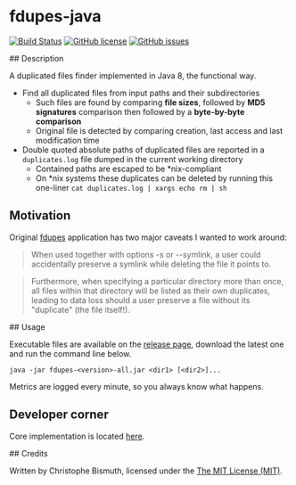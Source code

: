 # fdupes-java

[![Build Status](https://travis-ci.org/cbismuth/fdupes-java.svg?branch=master)](https://travis-ci.org/cbismuth/fdupes-java)
[![GitHub license](https://img.shields.io/badge/license-MIT-blue.svg)](https://raw.githubusercontent.com/cbismuth/fdupes-java/master/LICENSE.md)
[![GitHub issues](https://img.shields.io/github/issues/cbismuth/fdupes-java.svg)](https://github.com/cbismuth/fdupes-java/issues)

## Description

A duplicated files finder implemented in Java 8, the functional way.

* Find all duplicated files from input paths and their subdirectories
  * Such files are found by comparing **file sizes**, followed by **MD5 signatures** comparison then followed by a **byte-by-byte comparison** 
  * Original file is detected by comparing creation, last access and last modification time
* Double quoted absolute paths of duplicated files are reported in a `duplicates.log` file dumped in the current working directory
  * Contained paths are escaped to be *nix-compliant
  * On *nix systems these duplicates can be deleted by running this one-liner `cat duplicates.log | xargs echo rm | sh`

## Motivation

Original [fdupes](https://github.com/adrianlopezroche/fdupes) application has two major caveats I wanted to work around:
 
> When  used  together  with  options  -s  or  --symlink,  a  user  could
  accidentally preserve a symlink while deleting the file it points to.
 
> Furthermore, when specifying a particular directory more than once, all
  files  within  that  directory  will be listed as their own duplicates,
  leading to data  loss  should  a  user  preserve  a  file  without  its
  "duplicate" (the file itself!).

## Usage

Executable files are available on the [release page](https://github.com/cbismuth/fdupes-java/releases), download the
latest one and run the command line below. 

```
java -jar fdupes-<version>-all.jar <dir1> [<dir2>]...
```

Metrics are logged every minute, so you always know what happens.

## Developer corner

Core implementation is located [here](https://github.com/cbismuth/fdupes-java/blob/1.1.0/src/main/java/fdupes-java/FileMetadataContainer.java#L51).

## Credits

Written by Christophe Bismuth, licensed under the [The MIT License (MIT)](LICENSE.md).
